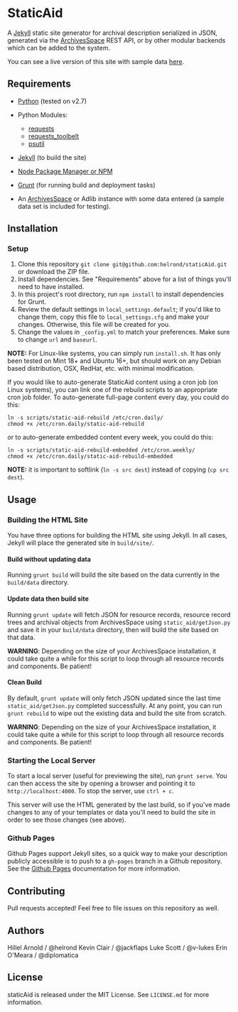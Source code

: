 # StaticAid

A [Jekyll](http://jekyllrb.com/) static site generator for archival description serialized in JSON, generated via the
[ArchivesSpace](http://archivesspace.org) REST API, or by other modular backends which can be added to the system.

You can see a live version of this site with sample data [here](http://hillelarnold.com/staticAid/).

## Requirements

*   [Python](https://wiki.python.org/moin/BeginnersGuide) (tested on v2.7)
*   Python Modules:

    *   [requests](http://www.python-requests.org/en/latest/)
    *   [requests_toolbelt](https://github.com/sigmavirus24/requests-toolbelt)
    *   [psutil](https://github.com/giampaolo/psutil)


*   [Jekyll](http://jekyllrb.com/) (to build the site)
*   [Node Package Manager or NPM](https://www.npmjs.com/)
*   [Grunt](http://gruntjs.com/getting-started) (for running build and deployment tasks)
*   An [ArchivesSpace](http://archivesspace.org/) or Adlib instance with some data entered (a sample data set is included for testing).

## Installation

### Setup

1.  Clone this repository `git clone git@github.com:helrond/staticAid.git` or download the ZIP file.
2.  Install dependencies. See "Requirements" above for a list of things you'll need to have installed.
3.  In this project's root directory, run `npm install` to install dependencies for Grunt.
4.  Review the default settings in `local_settings.default`; if you'd like to change them, copy this file
    to `local_settings.cfg` and make your changes. Otherwise, this file will be created for you.
5.  Change the values in `_config.yml` to match your preferences. Make sure to change `url` and `baseurl`.

**NOTE:** For Linux-like systems, you can simply run `install.sh`. 
It has only been tested on Mint 18+ and Ubuntu 16+, but should work on any Debian based distribution, 
OSX, RedHat, etc. with minimal modification.

If you would like to auto-generate StaticAid content using a cron job (on Linux systems), you can
link one of the rebuild scripts to an appropriate cron job folder. To auto-generate full-page
content every day, you could do this:

	ln -s scripts/static-aid-rebuild /etc/cron.daily/
	chmod +x /etc/cron.daily/static-aid-rebuild

or to auto-generate embedded content every week, you could do this:

	ln -s scripts/static-aid-rebuild-embedded /etc/cron.weekly/
	chmod +x /etc/cron.daily/static-aid-rebuild-embedded

**NOTE:** it is important to softlink (`ln -s src dest`) instead of copying (`cp src dest`). 

## Usage

### Building the HTML Site

You have three options for building the HTML site using Jekyll. In all cases, Jekyll will place the generated site
in `build/site/`.

#### Build without updating data

Running `grunt build` will build the site based on the data currently in the `build/data` directory.

#### Update data then build site

Running `grunt update` will fetch JSON for resource records, resource record trees and archival objects from ArchivesSpace 
using `static_aid/getJson.py` and save it in your `build/data` directory, then will build the site based on that data.

**WARNING**: Depending on the size of your ArchivesSpace installation, it could take quite a while for this script to
loop through all resource records and components. Be patient!

#### Clean Build

By default, `grunt update` will only fetch JSON updated since the last time `static_aid/getJson.py` completed successfully. 
At any point, you can run `grunt rebuild` to wipe out the existing data and build the site from scratch.

**WARNING**: Depending on the size of your ArchivesSpace installation, it could take quite a while for this script to
loop through all resource records and components. Be patient!

### Starting the Local Server

To start a local server (useful for previewing the site), run `grunt serve`. You can then access the site by opening a
browser and pointing it to `http://localhost:4000`. To stop the server, use `ctrl + c`.

This server will use the HTML generated by the last build, so if you've made changes to any of your templates or data
you'll need to build the site in order to see those changes (see above).

### Github Pages

Github Pages support Jekyll sites, so a quick way to make your description publicly accessible is to push to a
`gh-pages` branch in a Github repository. See the [Github Pages](https://pages.github.com/) documentation
for more information.

## Contributing

Pull requests accepted! Feel free to file issues on this repository as well.

## Authors

Hillel Arnold / @helrond
Kevin Clair / @jackflaps
Luke Scott / @v-lukes
Erin O'Meara / @diplomatica


## License

staticAid is released under the MIT License. See `LICENSE.md` for more information.
